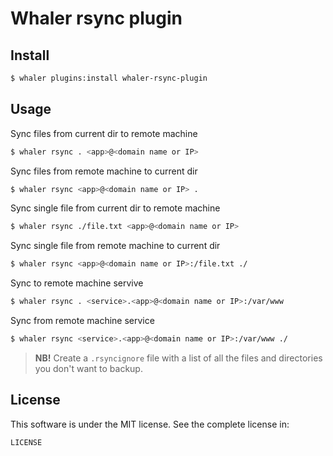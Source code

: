 # Whaler rsync plugin

## Install

```sh
$ whaler plugins:install whaler-rsync-plugin
```

## Usage

Sync files from current dir to remote machine

```sh
$ whaler rsync . <app>@<domain name or IP>
```

Sync files from remote machine to current dir

```sh
$ whaler rsync <app>@<domain name or IP> .
```

Sync single file from current dir to remote machine

```sh
$ whaler rsync ./file.txt <app>@<domain name or IP>
```

Sync single file from remote machine to current dir

```sh
$ whaler rsync <app>@<domain name or IP>:/file.txt ./
```

Sync to remote machine servive

```sh
$ whaler rsync . <service>.<app>@<domain name or IP>:/var/www
```

Sync from remote machine service

```sh
$ whaler rsync <service>.<app>@<domain name or IP>:/var/www ./
```

> **NB!** Create a `.rsyncignore` file with a list of all the files and directories you don't want to backup.

## License

This software is under the MIT license. See the complete license in:

```
LICENSE
```
